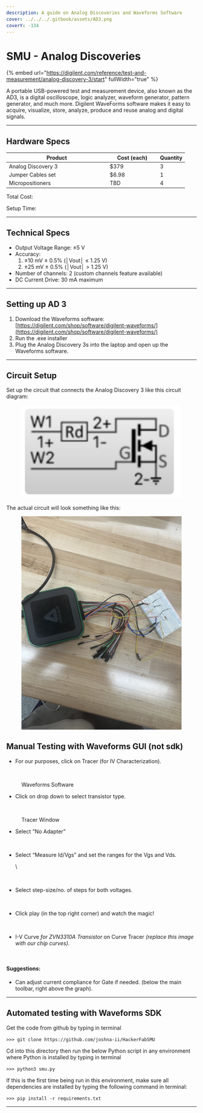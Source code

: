 ```yaml
---
description: A guide on Analog Discoveries and Waveforms Software
cover: ../../../.gitbook/assets/AD3.png
coverY: -134
---
```


# SMU - Analog Discoveries

{% embed url="https://digilent.com/reference/test-and-measurement/analog-discovery-3/start" fullWidth="true" %}

A portable USB-powered test and measurement device, also known as the AD3, is a digital oscilloscope, logic analyzer, waveform generator, pattern generator, and much more. Digilent WaveForms software makes it easy to acquire, visualize, store, analyze, produce and reuse analog and digital signals.

***

## Hardware Specs

<table><thead><tr><th width="253">Product</th><th width="119">Cost (each)</th><th>Quantity</th></tr></thead><tbody><tr><td>Analog Discovery 3</td><td>$379</td><td>3</td></tr><tr><td>Jumper Cables set</td><td>$6.98</td><td>1</td></tr><tr><td>Micropositioners</td><td>TBD</td><td>4</td></tr></tbody></table>

Total Cost:

Setup Time:

***

## Technical Specs

* Output Voltage Range: ±5 V
* Accuracy:
  1. ±10 mV ± 0.5% (│Vout│ ≤ 1.25 V)&#x20;
  2. ±25 mV ± 0.5% (│Vout│ > 1.25 V)
* Number of channels: 2 (custom channels feature available)
* DC Current Drive: 30 mA maximum

***

## Setting up AD 3

1. Download the Waveforms software: [https://digilent.com/shop/software/digilent-waveforms/](https://digilent.com/shop/software/digilent-waveforms/)
2. Run the .exe installer
3. Plug the Analog Discovery 3s into the laptop and open up the Waveforms software.

***

## Circuit Setup&#x20;

Set up the circuit that connects the Analog Discovery 3 like this circuit diagram:

<figure><img src="../../../.gitbook/assets/Screenshot 2024-03-28 at 17.24.24 (4).png" alt=""><figcaption></figcaption></figure>

The actual circuit will look something like this:

<figure><img src="../../../.gitbook/assets/IMG_5898.JPG" alt=""><figcaption></figcaption></figure>

## Manual Testing with Waveforms GUI (not sdk)

* For our purposes, click on Tracer (for IV Characterization).

<figure><img src="https://lh7-us.googleusercontent.com/g66nne3wdp7q1XSJeBa6E8R3Uc5uBte1-PvmeTK0gpCwWwGNA9qhh0d1thaqP0HsBKV9Ll-x3rOlVQBP2eeP6XRzprOWjbHJn7_qIi7_2vzGd2ru1B1jBfGVoU7XnCKtxEdEu_DelsQz" alt="" width="563"><figcaption><p>Waveforms Software</p></figcaption></figure>

* Click on drop down to select transistor type.

<figure><img src="https://lh7-us.googleusercontent.com/97IXGObLskDgn14s4T_S17AHNr0GkFNPQgi1DAWDBQsA7CQAuWSmfjI_pQ29OZTA7cj7XLAipwbiOru88zcN9kQ_9uZTcV4t8lXhpY6e2ASjDvIBYydkCZmTIHH2g9p1g4J-HVbw8blO" alt=""><figcaption><p>Tracer Window</p></figcaption></figure>

* Select “No Adapter”

<figure><img src="https://lh7-us.googleusercontent.com/qS9EX7mw5EvkxljI3d9Ukt1gIRHhj6RGKYKXWYC0yVbWcOVYMjytNW9v5IO2PUxJGTchEijGqBsvK8Ekp9d8LzZ5hLGPTc_gT2NMkTkilaDVmm0GWDo4ax5xmkpILHl8lqus4BGICwbv" alt=""><figcaption></figcaption></figure>

*   Select “Measure Id/Vgs” and set the ranges for the Vgs and Vds.

    \


    <figure><img src="https://lh7-us.googleusercontent.com/8zeOVu2eRjWmSVXl2hms-Zizn52cv3mlvYxCdZWacPnhJcgHzY-2tyelzH0sU_HLMgrEPV0rxZjdCFS6j3ahSyMKLSNZmM2gnjVGM2zyEJ4y55xqHHOnC8LHhID14SF3bQaqSTG5GI8E" alt=""><figcaption></figcaption></figure>
* Select step-size/no. of steps for both voltages.

<figure><img src="https://lh7-us.googleusercontent.com/KrMvyDHt6gDc9E2_7ATVEvSFQJjgaFhlP2Y5czqsAwzXaAiO8htzOpMm0aAFEIH3LCqCNfyLHAv1yrwUcxaA-ouS7uPCUY0o024igpt_hg1nBoytJL7hvInnSLpBacmTmqcgHuFzRcLK" alt=""><figcaption></figcaption></figure>

* Click play (in the top right corner) and watch the magic!

<figure><img src="https://lh7-us.googleusercontent.com/SluuZhq3VngqqSka_gMuNTv23pyehgyUqt8Je9BAqFVdTVbShEtxWfwQDEaM1yl_rEdTsKEJMCL6GPZgtcUoAH_IFV2PHLRUgZuXYLFktcHTRoc86a1gKgWEwV6DP3wj6gMEDERTVudQ" alt=""><figcaption></figcaption></figure>

* I-V Curve _for ZVN3310A Transistor_ on Curve Tracer _(replace this image with our chip curves)._

<figure><img src="https://lh7-us.googleusercontent.com/RS9dqac35gbACXOi9VDmvNB3ZVw-kMAtXRyOxm_ytfeAH0pzm9MHJe9amw_KYrKAg4l9KgZP7Suvg7o79T8SVInKxo3BuZZJN0l2E8_M9GjUv8GThLlvxJEHXaGw9kxDLG8p6RITTW3x" alt=""><figcaption></figcaption></figure>

#### Suggestions:

* Can adjust current compliance for Gate if needed. (below the main toolbar, right above the graph).

***

## Automated testing with Waveforms SDK

Get the code from github by typing in terminal

```
>>> git clone https://github.com/joshna-ii/HackerFabSMU
```

Cd into this directory then run the below Python script in any environment where Python is installed by typing in terminal

```
>>> python3 smu.py
```

If this is the first time being run in this environment, make sure all dependencies are installed by typing the following command in terminal:

```
>>> pip install -r requirements.txt
```

***

